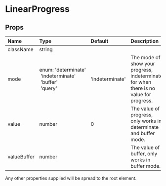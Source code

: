 LinearProgress
==============



Props
-----

| Name | Type | Default | Description |
|:-----|:-----|:--------|:------------|
| className | string |  |  |
| mode | enum:&nbsp;'determinate'<br>&nbsp;'indeterminate'<br>&nbsp;'buffer'<br>&nbsp;'query'<br> | 'indeterminate' | The mode of show your progress, indeterminate for when there is no value for progress. |
| value | number | 0 | The value of progress, only works in determinate and buffer mode. |
| valueBuffer | number |  | The value of buffer, only works in buffer mode. |

Any other properties supplied will be spread to the root element.
